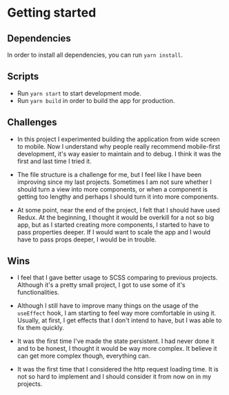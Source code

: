# Getting started

## Dependencies

In order to install all dependencies, you can run `yarn install`.

## Scripts

- Run `yarn start` to start development mode.
- Run `yarn build` in order to build the app for production.

## Challenges

- In this project I experimented building the application from wide screen to mobile. Now I understand why people really recommend mobile-first development, it's way easier to maintain and to debug. I think it was the first and last time I tried it.

- The file structure is a challenge for me, but I feel like I have been improving since my last projects. Sometimes I am not sure whether I should turn a view into more components, or when a component is getting too lengthy and perhaps I should turn it into more components.

- At some point, near the end of the project, I felt that I should have used Redux. At the beginning, I thought it would be overkill for a not so big app, but as I started creating more components, I started to have to pass properties deeper. If I would want to scale the app and I would have to pass props deeper, I would be in trouble.

## Wins

- I feel that I gave better usage to SCSS comparing to previous projects. Although it's a pretty small project, I got to use some of it's functionalities.

- Although I still have to improve many things on the usage of the `useEffect` hook, I am starting to feel way more comfortable in using it. Usually, at first, I get effects that I don't intend to have, but I was able to fix them quickly.

- It was the first time I've made the state persistent. I had never done it and to be honest, I thought it would be way more complex. It believe it can get more complex though, everything can.

- It was the first time that I considered the http request loading time. It is not so hard to implement and I should consider it from now on in my projects.
